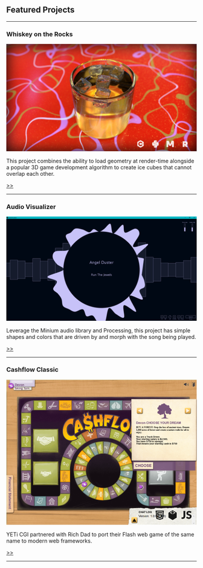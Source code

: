 ## Featured Projects

---

### Whiskey on the Rocks

<a href="/portfolio/whiskey-on-the-rocks/">![](/assets/graphics/whiskey-banner.png)</a>

This project combines the ability to load geometry at render-time alongside a popular 3D game development algorithm to create ice cubes that cannot overlap each other.

<p class="right-align"><a href="/portfolio/whiskey-on-the-rocks/">&#62;&#62;</a></p>

---

### Audio Visualizer

<a href="/portfolio/audio-visualizer">![](/assets/graphics/audio-visualizer.PNG)</a>

Leverage the Minium audio library and Processing, this project has simple shapes and colors that are driven by and morph with the song being played.

<p class="right-align"><a href="/portfolio/audio-visualizer">&#62;&#62;</a></p>

---

### Cashflow Classic

<a href="/portfolio/cashflow-classic">![](/assets/graphics/cashflow-classic.png)</a>

YETi CGI partnered with Rich Dad to port their Flash web game of the same name to modern web frameworks.

<p class="right-align"><a href="/portfolio/cashflow-classic">&#62;&#62;</a></p>

---
